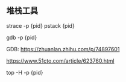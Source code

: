 ## 堆栈工具
strace -p {pid}
pstack {pid}

gdb -p {pid}

GDB: https://zhuanlan.zhihu.com/p/74897601

https://www.51cto.com/article/623760.html

top -H -p {pid}